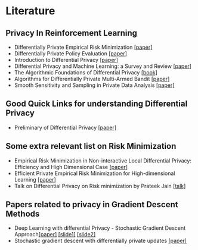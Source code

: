 # Literature

## Privacy In Reinforcement Learning
- Differentially Private Empirical Risk Minimization [[paper]](http://www.jmlr.org/papers/volume12/chaudhuri11a/chaudhuri11a.pdf)
- Differentially Private Policy Evaluation [[paper]](https://arxiv.org/pdf/1603.02010.pdf)
- Introduction to Differential Privacy [[paper]](https://people.eecs.berkeley.edu/~stephentu/writeups/6885-lec20-b.pdf)
- Differential Privacy and Machine Learning: a Survey and Review [[paper]](https://arxiv.org/pdf/1412.7584.pdf)
- The Algorithmic Foundations of Differential Privacy [[book]](http://www.cis.upenn.edu/~aaroth/Papers/privacybook.pdf)
- Algorithms for Differentially Private Multi-Armed Bandit [[paper]](https://arxiv.org/pdf/1511.08681.pdf)
- Smooth Sensitivity and Sampling in Private Data Analysis [[paper]](http://www.cse.psu.edu/~ads22/pubs/NRS07/NRS07-full-draft-v1.pdf)

## Good Quick Links for understanding Differential Privacy
- Preliminary of Differential Privacy [[paper]](https://drive.google.com/file/d/1HI_WK5RvlI3KDl5-KB86CWzhvyTw0GDH/view?usp=sharing)

## Some extra relevant list on Risk Minimization
- Empirical Risk Minimization in Non-interactive Local Differential Privacy: Efficiency and High Dimensional Case [[paper]](https://arxiv.org/pdf/1802.04085.pdf)
- Efficient Private Empirical Risk Minimization for High-dimensional Learning [[paper]](http://www.shivakasiviswanathan.com/ICML16.pdf)
- Talk on Differential Privacy on Risk minimization by Prateek Jain [[talk]](https://www.youtube.com/watch?v=PgNpNcR6afY)

## Papers related to privacy in Gradient Descent Methods
- Deep Learning with differential Privacy - Stochastic Gradient Descent Approach[[paper]](https://arxiv.org/pdf/1607.00133.pdf) [[slide1]](https://qdata.github.io/deep2Read//talks/20171012-Bargav-2.pdf) [[slide2]](https://www.ece.cmu.edu/~ece734/f16-18734/lectures/Deep_Learning_with_differential_privacy.pdf)
- Stochastic gradient descent with differentially private updates [[paper]](http://www.ece.rutgers.edu/%7Easarwate/pdfs/SongCS13sgd.pdf)

